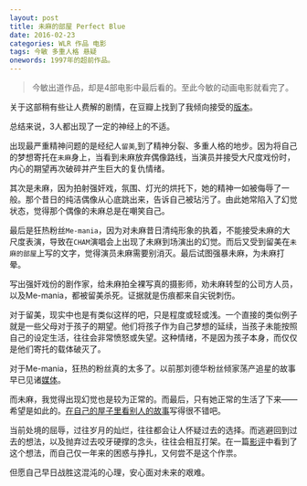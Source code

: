 ```yaml
---
layout: post
title: 未麻的部屋 Perfect Blue
date: 2016-02-23
categories: WLR 作品 电影
tags: 今敏 多重人格 悬疑
onewords: 1997年的超前作品。
---
```

> 今敏出道作品，却是4部电影中最后看的。至此今敏的动画电影就看完了。


关于这部稍有些让人费解的剧情，在豆瓣上找到了我倾向接受的[版本](http://movie.douban.com/review/5219279/)。

总结来说，3人都出现了一定的神经上的不适。

出现最严重精神问题的是经纪人`留美`,到了精神分裂、多重人格的地步。因为将自己的梦想寄托在`未麻`身上，当看到未麻放弃偶像路线，当演员并接受大尺度戏份时，内心的期望再次破碎并产生巨大的复仇情绪。

其次是未麻，因为拍射强奸戏，氛围、灯光的烘托下，她的精神一如被侮辱了一般。那个昔日的纯洁偶像从心底跳出来，告诉自己被玷污了。由此她常陷入了幻觉状态，觉得那个偶像的未麻总是在嘲笑自己。

最后是狂热粉丝`Me-mania`，因为对未麻昔日清纯形象的执着，不能接受未麻的大尺度表演，导致在`CHAM`演唱会上出现了未麻到场演出的幻觉。而后又受到留美在`未麻的部屋`上写的文字，觉得演员未麻需要别消灭。最后试图强暴未麻，为未麻打晕。

写出强奸戏份的剧作家，给未麻拍全裸写真的摄影师，劝未麻转型的公司方人员，以及Me-mania，都被留美杀死。证据就是伤痕都来自尖锐刺伤。

对于留美，现实中也是有类似这样的吧，只是程度或轻或浅。一个直接的类似例子就是一些父母对于孩子的期望。他们将孩子作为自己梦想的延续，当孩子未能按照自己的设定生活，往往会非常愤怒或失望。这种情绪，不是因为孩子本身，而仅仅是他们寄托的载体破灭了。

对于Me-mania，狂热的粉丝真的太多了。以前那刘德华粉丝倾家荡产追星的故事早已见诸[媒体](http://ent.163.com/07/0328/01/3AKS5L7200031H2L.html)。

而未麻，我觉得出现幻觉也是较为正常的。而最后，只有她正常的生活了下来——希望是如此的。[在自己的屋子里看别人的故事](http://movie.douban.com/review/1929856/)写得很不错吧。

当前处境的屈辱，过往岁月的灿烂，往往都会让人怀疑过去的选择。而逃避回到过去的想法，以及抛弃过去咬牙硬撑的念头，往往会相互打架。在一篇[影评](http://movie.douban.com/review/1807250/)中看到了这个想法，而自己仅一年来的困惑与挣扎，又何尝不是这个作祟。

但愿自己早日战胜这混沌的心理，安心面对未来的艰难。



